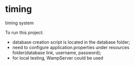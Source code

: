 # timing
timing system

To run this project:
 - database creation script is located in the database folder;
 - need to configure application.properties under resources folder(database link, username, password);
 - for local testing, WampServer could be used
